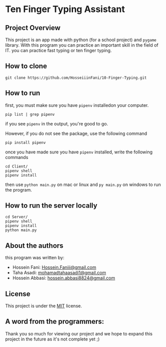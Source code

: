 # Ten Finger Typing Assistant
## Project Overview
This project is an app made with python (for a school project) and `pygame` library. With this program you can practice an important skill in the field of IT. you can practice fast typing or ten finger typing.

## How to clone
```
git clone https://github.com/HosseiiinFani/10-Finger-Typing.git
```

## How to run

first, you must make sure you have `pipenv` installedon your computer.

```
pip list | grep pipenv
```

if you see `pipenv` in the output, you're good to go.

However, if you do not see the package, use the following command

```
pip install pipenv
```

once you have made sure you have `pipenv` installed, write the following commands

```
cd Client/
pipenv shell
pipenv install
```

then use `python main.py` on mac or linux and `py main.py` on windows to run the program.

## How to run the server locally
```
cd Server/
pipenv shell
pipenv install
python main.py
```

## About the authors
this program was written by:

* Hossein Fani: Hossein.Faniii@gmail.com
* Taha Asadi: mohamadtahaasadi1@gmail.com
* Hossein Abbasi: hossein.abbasi8824@gmail.com


## License
This project is under the [MIT](www.google.com) license.

## A word from the programmers:

Thank you so much for viewing our project and we hope to expand this project in the future as it's not complete yet ;)